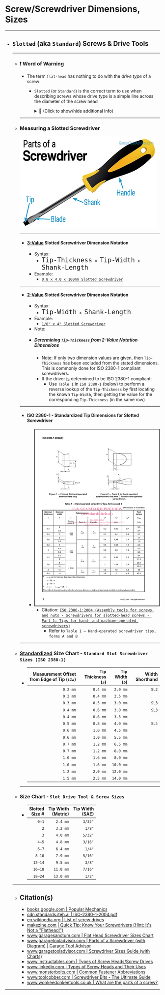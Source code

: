 <!-- https://github.com/mcavallo-git/Coding/blob/main/hardware/screws-screwdrivers/slotted-standard_flathead-is-type-of-head_shape_dimensions-sizes.md -->

# Screw/Screwdriver Dimensions, Sizes

***

- ## `Slotted` (aka `Standard`) Screws & Drive Tools
  ***
  - ### ❗ Word of Warning
    - The term `flat-head` has nothing to do with the *drive type* of a screw
      - `Slotted` (or `Standard`) is the correct term to use when describing screws whose drive type is a simple line across the diameter of the screw head
        <details><summary>💬 (Click to show/hide additional info)</summary><p>

        - ✅ `Flat-head screws` **DO** define a specific screw head/shank geometry
          - Specifically, `flat-head screws` are ones which mate flushly with the surface they're being screwed into
          - <details><summary>💬 (Click to show/hide common screw head types)</summary><p><a href="https://www.linkedin.com/pulse/types-screw-heads-uses-%C3%BCnal-sevim"><img src="images/screw-head-types.jpg" /></a></p></details>
        - ❌ `Flat-head screws` do **NOT** define the driver required to drive the head of a screw
          - E.g. The `flat-head` adjective attached to the noun `screw` says **nothing** about the type of driver (screwdriver, driver bit, etc.) required to screw in said screw
        - Therefore, when attempting to reference a `slotted` or `standard` driver type (*especially* when discussing screws and not drivers), it is best to avoid usage of the term `flat-head` unless you're using the term to define the required mounting flushness of the head of the screw (and not the driver required)
    </p></details><hr />
  - ### Measuring a Slotted Screwdriver
      [![parts-of-a-screwdriver.jpg](images/parts-of-a-screwdriver.jpg)](https://www.garagetooladvisor.com/hand-tools/parts-of-a-screwdriver-diagram)
      ***
      - #### <u>3-Value</u> Slotted Screwdriver Dimension Notation
        - Syntax:
          - <kbd><kbd style="font-size:150%">Tip-Thickness</kbd> x <kbd style="font-size:150%">Tip-Width</kbd> x <kbd style="font-size:150%">Shank-Length</kbd></kbd>
        - Example:
          - [`0.8 x 4.0 x 100mm Slotted Screwdriver`](https://www.amazon.com/s?k=0.8+x+4.0+x+100mm+Slotted+Screwdriver)
      ***
      - #### <u>2-Value</u> Slotted Screwdriver Dimension Notation
        - Syntax:
          - <kbd><kbd style="font-size:150%">Tip-Width</kbd> x <kbd style="font-size:150%">Shank-Length</kbd></kbd>
        - Example:
          - [`1/8" x 4" Slotted Screwdriver`](https://www.amazon.com/s?k=1%2F8%22+x+4%22+Slotted+Screwdriver)
        - Note:
        - ##### Determining `Tip-Thickness` from 2-Value Notation Dimensions
          - Note: If only two dimension values are given, then `Tip-Thickness` has been excluded from the stated dimensions. This is commonly done for ISO 2380-1 compliant screwdrivers.
          - If the driver <u>is</u> determined to be ISO 2380-1 compliant:
            - Use `Table 1` in `ISO 2380-1` (below) to perform a reverse lookup of the `Tip-Thickness` by first locating the known `Tip-Width`, then getting the value for the corresponding `Tip-Thickness` (in the same row)
      ***
    - #### ISO 2380-1 - Standardized Tip Dimensions for Slotted Screwdriver
      - [![slotted-screwdriver-tips_iso-2380-1.png](images/slotted-screwdriver-tips_iso-2380-1.png)](https://cdn.standards.iteh.ai/samples/35869/8172b254f966470ab774a4c0a99231a2/ISO-2380-1-2004.pdf)
        - Citation: [`ISO 2380-1:2004 (Assembly tools for screws and nuts - Screwdrivers for slotted-head screws - Part 1: Tips for hand- and machine-operated screwdrivers)`](https://cdn.standards.iteh.ai/samples/35869/8172b254f966470ab774a4c0a99231a2/ISO-2380-1-2004.pdf)
          - Refer to `Table 1 — Hand-operated screwdriver tips, forms A and B`
    ***
  - ### <u>Standardized</u> Size Chart - `Standard Slot Screwdriver Sizes (ISO 2380-1)`
    - | Measurement Offset from Edge of Tip (*`t1a`*) | Tip Thickness (*`a`*) | Tip Width (*`b`*) | Width Shorthand |
      | --------------------------------------------: | --------------------: | ----------------: | --------------: |
      |                                      `0.2 mm` |              `0.4 mm` |          `2.0 mm` |           `SL2` |
      |                                      `0.2 mm` |              `0.4 mm` |          `2.5 mm` |                 |
      |                                      `0.3 mm` |              `0.5 mm` |          `3.0 mm` |           `SL3` |
      |                                      `0.4 mm` |              `0.6 mm` |          `3.0 mm` |           `SL3` |
      |                                      `0.4 mm` |              `0.6 mm` |          `3.5 mm` |                 |
      |                                      `0.5 mm` |              `0.8 mm` |          `4.0 mm` |           `SL4` |
      |                                      `0.6 mm` |              `1.0 mm` |          `4.5 mm` |                 |
      |                                      `0.6 mm` |              `1.0 mm` |          `5.5 mm` |                 |
      |                                      `0.7 mm` |              `1.2 mm` |          `6.5 mm` |                 |
      |                                      `0.7 mm` |              `1.2 mm` |          `8.0 mm` |                 |
      |                                      `1.0 mm` |              `1.6 mm` |          `8.0 mm` |                 |
      |                                      `1.0 mm` |              `1.6 mm` |         `10.0 mm` |                 |
      |                                      `1.2 mm` |              `2.0 mm` |         `12.0 mm` |                 |
      |                                      `1.5 mm` |              `2.5 mm` |         `14.0 mm` |                 |
    ***
  - ### Size Chart - `Slot Drive Tool & Screw Sizes`
    - | Slotted<br />Size # | Tip Width<br />(Metric) | Tip Width<br />(SAE) |
      | ------------------: | ----------------------: | -------------------: |
      |               `0–1` |                `2.4 mm` |              `3/32"` |
      |                 `2` |                `3.2 mm` |               `1/8"` |
      |                 `3` |                `4.0 mm` |              `5/32"` |
      |               `4–5` |                `4.8 mm` |              `3/16"` |
      |               `6–7` |                `6.4 mm` |               `1/4"` |
      |              `8–10` |                `7.9 mm` |              `5/16"` |
      |             `12–14` |                `9.5 mm` |               `3/8"` |
      |             `16–18` |               `11.0 mm` |              `7/16"` |
      |             `18–24` |               `13.0 mm` |               `1/2"` |
  ***
  - ## Citation(s)
    - [books.google.com | Popular Mechanics](https://books.google.com/books?id=R2YEAAAAMBAJ&pg=PA82#v=onepage&q&f=false)
    - [cdn.standards.iteh.ai | ISO-2380-1-2004.pdf](https://cdn.standards.iteh.ai/samples/35869/8172b254f966470ab774a4c0a99231a2/ISO-2380-1-2004.pdf)
    - [en.wikipedia.org | List of screw drives](https://en.wikipedia.org/wiki/List_of_screw_drives)
    - [makezine.com | Quick Tip: Know Your Screwdrivers (Hint: It's Not a "Flathead!")](https://makezine.com/article/workshop/quick-tip-know-your-screwdrivers-hint-its-not-called-a-flathead/)
    - [www.garagesanctum.com | Flat Head Screwdriver Sizes Chart](https://www.garagesanctum.com/size-chart/screwdriver-sizes-chart/#ftoc-heading-1)
    - [www.garagetooladvisor.com | Parts of a Screwdriver (with Diagram) | Garage Tool Advisor](https://www.garagetooladvisor.com/hand-tools/parts-of-a-screwdriver-diagram/)
    - [www.garagetooladvisor.com | Screwdriver Sizes Guide (with Charts)](https://www.garagetooladvisor.com/hand-tools/screwdriver-sizes/)
    - [www.instructables.com | Types of Screw Heads/Screw Drives](https://www.instructables.com/Types-of-Screw-Heads/)
    - [www.linkedin.com | Types of Screw Heads and Their Uses](https://www.linkedin.com/pulse/types-screw-heads-uses-%C3%BCnal-sevim)
    - [www.monsterbolts.com | Common Fastener Abbreviations](https://monsterbolts.com/pages/abbreviations)
    - [www.toolcobber.com | Screwdriver Bits - The Ultimate Guide](https://www.toolcobber.com.au/power-tools/drilling/accessories/screwdriver-bits/)
    - [www.wonkeedonkeetools.co.uk | What are the parts of a screw?](https://www.wonkeedonkeetools.co.uk/screws/what-are-the-parts-of-a-screw)

***
